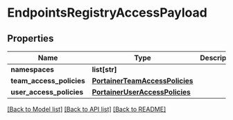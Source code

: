# EndpointsRegistryAccessPayload

## Properties
Name | Type | Description | Notes
------------ | ------------- | ------------- | -------------
**namespaces** | **list[str]** |  | [optional] 
**team_access_policies** | [**PortainerTeamAccessPolicies**](PortainerTeamAccessPolicies.md) |  | [optional] 
**user_access_policies** | [**PortainerUserAccessPolicies**](PortainerUserAccessPolicies.md) |  | [optional] 

[[Back to Model list]](../README.md#documentation-for-models) [[Back to API list]](../README.md#documentation-for-api-endpoints) [[Back to README]](../README.md)


